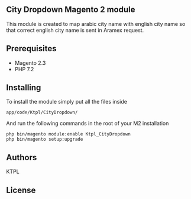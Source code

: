 ## City Dropdown Magento 2 module

This module is created to map arabic city name with english city name so that correct english city name is sent in  Aramex request.


## Prerequisites

* Magento 2.3
* PHP 7.2


## Installing

To install the module simply put all the files inside 

```
app/code/Ktpl/CityDropdown/

```

And run the following commands in the root of your M2 installation

```
php bin/magento module:enable Ktpl_CityDropdown
php bin/magento setup:upgrade

```

## Authors
  KTPL


## License
